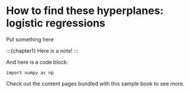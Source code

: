 #   How to find these hyperplanes: logistic regressions 

Put something here

:::{chapter1}
Here is a note!
:::

And here is a code block:

```
import numpy as np
```

Check out the content pages bundled with this sample book to see more.
